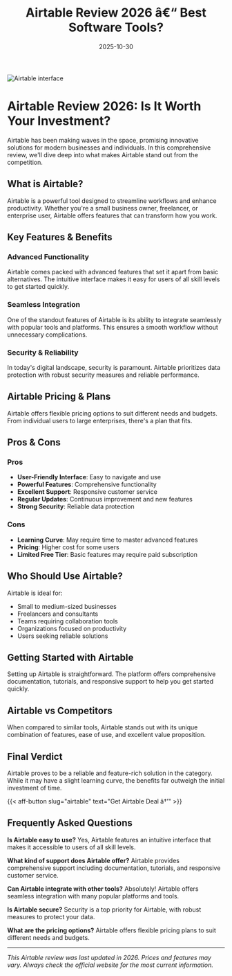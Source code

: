 ﻿---
title: "Airtable Review 2026 â€“ Best Software Tools?"
date: 2025-10-30
draft: false
rating: 4.8
category: "Software Tools"
tags: ["software-tools", "review", "2026"]
description: "Comprehensive Airtable review 2026. Discover if this  tool is the best choice for your needs."
keywords: "airtable, Airtable, review, software tools, 2026, best software tools"
image: "https://images.unsplash.com/photo-1555949963-aa79dcee981c?w=800&h=400&fit=crop&crop=center"
---

![Airtable interface](https://images.unsplash.com/photo-1555949963-aa79dcee981c?w=800&h=400&fit=crop&crop=center)

# Airtable Review 2026: Is It Worth Your Investment?

Airtable has been making waves in the  space, promising innovative solutions for modern businesses and individuals. In this comprehensive review, we'll dive deep into what makes Airtable stand out from the competition.

## What is Airtable?

Airtable is a powerful  tool designed to streamline workflows and enhance productivity. Whether you're a small business owner, freelancer, or enterprise user, Airtable offers features that can transform how you work.

## Key Features & Benefits

### Advanced Functionality
Airtable comes packed with advanced features that set it apart from basic alternatives. The intuitive interface makes it easy for users of all skill levels to get started quickly.

### Seamless Integration
One of the standout features of Airtable is its ability to integrate seamlessly with popular tools and platforms. This ensures a smooth workflow without unnecessary complications.

### Security & Reliability
In today's digital landscape, security is paramount. Airtable prioritizes data protection with robust security measures and reliable performance.

## Airtable Pricing & Plans

Airtable offers flexible pricing options to suit different needs and budgets. From individual users to large enterprises, there's a plan that fits.

## Pros & Cons

### Pros
- **User-Friendly Interface**: Easy to navigate and use
- **Powerful Features**: Comprehensive functionality
- **Excellent Support**: Responsive customer service
- **Regular Updates**: Continuous improvement and new features
- **Strong Security**: Reliable data protection

### Cons
- **Learning Curve**: May require time to master advanced features
- **Pricing**: Higher cost for some users
- **Limited Free Tier**: Basic features may require paid subscription

## Who Should Use Airtable?

Airtable is ideal for:
- Small to medium-sized businesses
- Freelancers and consultants
- Teams requiring collaboration tools
- Organizations focused on productivity
- Users seeking reliable  solutions

## Getting Started with Airtable

Setting up Airtable is straightforward. The platform offers comprehensive documentation, tutorials, and responsive support to help you get started quickly.

## Airtable vs Competitors

When compared to similar tools, Airtable stands out with its unique combination of features, ease of use, and excellent value proposition.

## Final Verdict

Airtable proves to be a reliable and feature-rich solution in the  category. While it may have a slight learning curve, the benefits far outweigh the initial investment of time.

{{< aff-button slug="airtable" text="Get Airtable Deal â†’" >}}

## Frequently Asked Questions

**Is Airtable easy to use?**
Yes, Airtable features an intuitive interface that makes it accessible to users of all skill levels.

**What kind of support does Airtable offer?**
Airtable provides comprehensive support including documentation, tutorials, and responsive customer service.

**Can Airtable integrate with other tools?**
Absolutely! Airtable offers seamless integration with many popular platforms and tools.

**Is Airtable secure?**
Security is a top priority for Airtable, with robust measures to protect your data.

**What are the pricing options?**
Airtable offers flexible pricing plans to suit different needs and budgets.

---

*This Airtable review was last updated in 2026. Prices and features may vary. Always check the official website for the most current information.*
